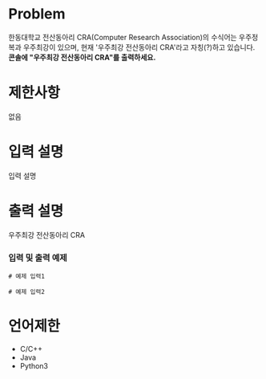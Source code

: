 # Problem

한동대학교 전산동아리 CRA(Computer Research Association)의 수식어는 우주정복과 우주최강이 있으며, 
현재 '우주최강 전산동아리 CRA'라고 자칭(?)하고 있습니다.
**콘솔에 "우주최강 전산동아리 CRA"를 출력하세요.**

# 제한사항
없음

# 입력 설명
입력 설명

# 출력 설명
우주최강 전산동아리 CRA

### 입력 및 출력 예제
```
# 예제 입력1

# 예제 입력2
```
# 언어제한
- C/C++
- Java 
- Python3
